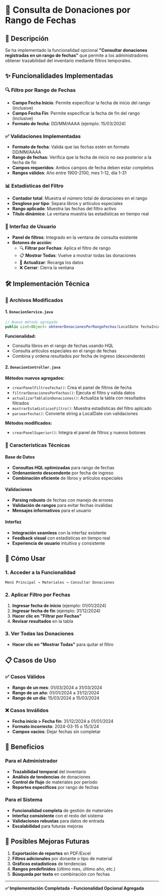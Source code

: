 # 📅 Consulta de Donaciones por Rango de Fechas

## 🎯 Descripción

Se ha implementado la funcionalidad opcional **"Consultar donaciones registradas en un rango de fechas"** que permite a los administradores obtener trazabilidad del inventario mediante filtros temporales.

## ✨ Funcionalidades Implementadas

### 🔍 Filtro por Rango de Fechas
- **Campo Fecha Inicio**: Permite especificar la fecha de inicio del rango (inclusive)
- **Campo Fecha Fin**: Permite especificar la fecha de fin del rango (inclusive)
- **Formato de fecha**: DD/MM/AAAA (ejemplo: 15/03/2024)

### ✅ Validaciones Implementadas
- **Formato de fecha**: Valida que las fechas estén en formato DD/MM/AAAA
- **Rango de fechas**: Verifica que la fecha de inicio no sea posterior a la fecha de fin
- **Campos requeridos**: Ambos campos de fecha deben estar completos
- **Rangos válidos**: Año entre 1900-2100, mes 1-12, día 1-31

### 📊 Estadísticas del Filtro
- **Contador total**: Muestra el número total de donaciones en el rango
- **Desglose por tipo**: Separa libros y artículos especiales
- **Rango aplicado**: Muestra las fechas del filtro activo
- **Título dinámico**: La ventana muestra las estadísticas en tiempo real

### 🎨 Interfaz de Usuario
- **Panel de filtros**: Integrado en la ventana de consulta existente
- **Botones de acción**:
  - 🔍 **Filtrar por Fechas**: Aplica el filtro de rango
  - 📋 **Mostrar Todas**: Vuelve a mostrar todas las donaciones
  - 🔄 **Actualizar**: Recarga los datos
  - ❌ **Cerrar**: Cierra la ventana

## 🛠️ Implementación Técnica

### 📁 Archivos Modificados

#### 1. `DonacionService.java`
```java
// Nuevo método agregado
public List<Object> obtenerDonacionesPorRangoFechas(LocalDate fechaInicio, LocalDate fechaFin)
```

**Funcionalidad:**
- Consulta libros en el rango de fechas usando HQL
- Consulta artículos especiales en el rango de fechas
- Combina y ordena resultados por fecha de ingreso (descendente)

#### 2. `DonacionController.java`
**Métodos nuevos agregados:**
- `crearPanelFiltrosFecha()`: Crea el panel de filtros de fecha
- `filtrarDonacionesPorFechas()`: Ejecuta el filtro y valida datos
- `actualizarTablaConDonaciones()`: Actualiza la tabla con resultados filtrados
- `mostrarEstadisticasFiltro()`: Muestra estadísticas del filtro aplicado
- `parsearFecha()`: Convierte string a LocalDate con validaciones

**Métodos modificados:**
- `crearPanelSuperior()`: Integra el panel de filtros y nuevos botones

### 🔧 Características Técnicas

#### Base de Datos
- **Consultas HQL optimizadas** para rango de fechas
- **Ordenamiento descendente** por fecha de ingreso
- **Combinación eficiente** de libros y artículos especiales

#### Validaciones
- **Parsing robusto** de fechas con manejo de errores
- **Validación de rangos** para evitar fechas inválidas
- **Mensajes informativos** para el usuario

#### Interfaz
- **Integración seamless** con la interfaz existente
- **Feedback visual** con estadísticas en tiempo real
- **Experiencia de usuario** intuitiva y consistente

## 🚀 Cómo Usar

### 1. Acceder a la Funcionalidad
```
Menú Principal → Materiales → Consultar Donaciones
```

### 2. Aplicar Filtro por Fechas
1. **Ingresar fecha de inicio** (ejemplo: 01/01/2024)
2. **Ingresar fecha de fin** (ejemplo: 31/12/2024)
3. **Hacer clic en "Filtrar por Fechas"**
4. **Revisar resultados** en la tabla

### 3. Ver Todas las Donaciones
- **Hacer clic en "Mostrar Todas"** para quitar el filtro

## 📋 Casos de Uso

### ✅ Casos Válidos
- **Rango de un mes**: 01/03/2024 a 31/03/2024
- **Rango de un año**: 01/01/2024 a 31/12/2024
- **Rango de un día**: 15/03/2024 a 15/03/2024

### ❌ Casos Inválidos
- **Fecha inicio > Fecha fin**: 31/12/2024 a 01/01/2024
- **Formato incorrecto**: 2024-03-15 o 15/3/24
- **Campos vacíos**: Dejar fechas sin completar

## 🎯 Beneficios

### Para el Administrador
- **Trazabilidad temporal** del inventario
- **Análisis de tendencias** de donaciones
- **Control de flujo** de materiales por período
- **Reportes específicos** por rango de fechas

### Para el Sistema
- **Funcionalidad completa** de gestión de materiales
- **Interfaz consistente** con el resto del sistema
- **Validaciones robustas** para datos de entrada
- **Escalabilidad** para futuras mejoras

## 🔮 Posibles Mejoras Futuras

1. **Exportación de reportes** en PDF/Excel
2. **Filtros adicionales** por donante o tipo de material
3. **Gráficos estadísticos** de tendencias
4. **Rangos predefinidos** (último mes, último año, etc.)
5. **Búsqueda por texto** en combinación con fechas

---

**✅ Implementación Completada - Funcionalidad Opcional Agregada**

